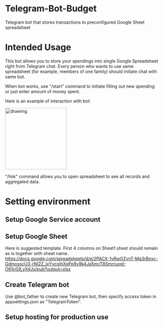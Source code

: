# Telegram-Bot-Budget
Telegram bot that stores transactions to preconfigured Google Sheet spreadsheet

# Intended Usage
This bot allows you to store your spendings into single Google Spreadsheet right from Telegram chat.
Every person who wants to use same spreadsheet (for example, members of one family) should initiate chat with same bot.

When bot works, use "/start" command to initiate filling out new spending or just enter amount of money spent.

Here is an example of interaction with bot:

<img src="https://user-images.githubusercontent.com/3009597/176690263-bab437b1-2347-4bd5-8060-d6c5bf996fcf.png" alt="drawing" width="200"/>

"/link" command allows you to open spreadsheet to see all records and aggregated data.

# Setting environment
## Setup Google Service account

## Setup Google Sheet
Here is suggested template. First 4 columns on Sheet1 sheet should remain as is together with sheet name.
https://docs.google.com/spreadsheets/d/e/2PACX-1vRwOZynT-Mg3rBnxc-GdmosscU3-rNI2Z_ixYvcgihXqPp9v9k4Ja5mcT8SmrruogI-O61cG9_yXdJx/pub?output=xlsx

## Create Telegram bot
Use @bot_father to create new Telegram bot, then specify access token in appsettings.json as "TelegramToken".

## Setup hosting for production use

